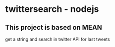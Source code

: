 # twittersearch - nodejs
## This project is based on MEAN 
get a string and search in twitter API for last tweets
